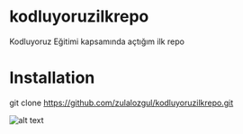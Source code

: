 # kodluyoruzilkrepo
Kodluyoruz Eğitimi kapsamında açtığım ilk repo

# Installation 

git clone https://github.com/zulalozgul/kodluyoruzilkrepo.git

  

![alt text]([http://url/to/img.png](https://www.google.com/search?q=patika.dev+foto&tbm=isch&ved=2ahUKEwiuxq3YtZf7AhVekf0HHcR6ARIQ2-cCegQIABAA&oq=patika.dev+foto&gs_lcp=CgNpbWcQAzIHCAAQgAQQGDoECCMQJ1DJCFiENmC8N2gCcAB4AIAB9AOIAe0JkgEHMy0yLjAuMZgBAKABAaoBC2d3cy13aXotaW1nwAEB&sclient=img&ei=uolmY66BBN6i9u8PxPWFkAE&bih=711&biw=709&rlz=1C5CHFA_enTR901TR901#imgrc=YathbpRc0XxE5M))
